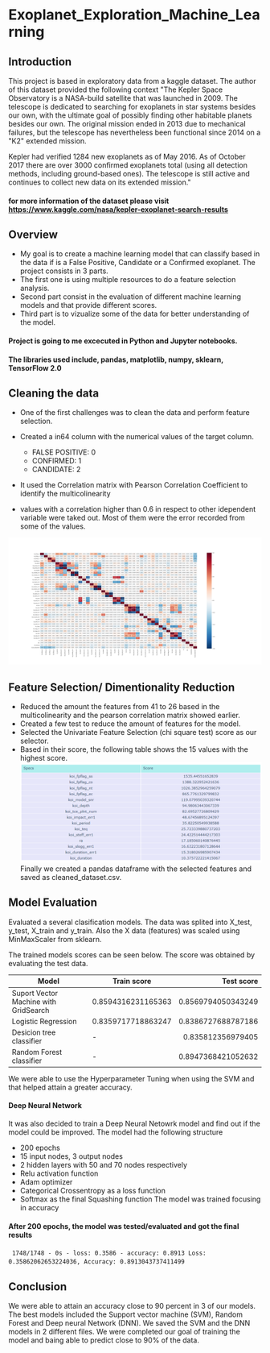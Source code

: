 # Exoplanet_Exploration_Machine_Learning
## Introduction
This project is based in exploratory data from a kaggle dataset.
The author of this dataset provided the following context
"The Kepler Space Observatory is a NASA-build satellite that was launched in 2009. The telescope is dedicated to searching for exoplanets in star systems besides our own, with the ultimate goal of possibly finding other habitable planets besides our own. The original mission ended in 2013 due to mechanical failures, but the telescope has nevertheless been functional since 2014 on a "K2" extended mission.

Kepler had verified 1284 new exoplanets as of May 2016. As of October 2017 there are over 3000 confirmed exoplanets total (using all detection methods, including ground-based ones). The telescope is still active and continues to collect new data on its extended mission."

#### for more information of the dataset please visit https://www.kaggle.com/nasa/kepler-exoplanet-search-results
## Overview
* My goal is to create a machine learning model that can classify based in the data if is a False Positive, Candidate or a Confirmed exoplanet.
The project consists in 3 parts. 
* The first one is using multiple resources to do a feature selection analysis. 
* Second part consist in the evaluation of different machine learning models and that provide different scores. 
* Third part is to vizualize some of the data for better understanding of the model. 

#### Project is going to me excecuted in Python and Jupyter notebooks.
#### The libraries used include, pandas, matplotlib, numpy, sklearn, TensorFlow 2.0

## Cleaning the data
* One of the first challenges was to clean the data and perform feature selection.

* Created a in64 column with the numerical values of the target column.
  + FALSE POSITIVE: 0 
  + CONFIRMED:      1
  + CANDIDATE:      2

* It used the Correlation matrix with Pearson Correlation Coefficient to identify the multicolinearity
* values with a correlation higher than 0.6 in respect to other idependent variable were taked out. Most of them were the error recorded from some of the values.

![Correlation_matrix](https://github.com/luisantoniococa/Exoplanet_Exploration_Machine_Learning/blob/master/Correlation_matrix.png "Pearson Correlation Coeficient Matrix with Heatmap")

## Feature Selection/ Dimentionality Reduction
* Reduced the amount the features from 41 to 26 based in the multicolinearity and the pearson correlation matrix showed earlier.
* Created a few test to reduce the amount of features for the model. 
* Selected the Univariate Feature Selection (chi square test) score as our selector. 
* Based in their score, the following table shows the 15 values with the highest score.
![Selected_features](https://github.com/luisantoniococa/Exoplanet_Exploration_Machine_Learning/blob/master/selected_features_table.png "Selected features after the Chi Squared test")
Finally we created a pandas dataframe with the selected features and saved as cleaned_dataset.csv.

## Model Evaluation
Evaluated a several clasification models. The data was splited into X_test, y_test, X_train and y_train. Also the X data (features) was scaled using MinMaxScaler from sklearn. 

The trained models scores can be seen below. The score was obtained by evaluating the test data.

| Model      | Train score | Test score |
| --------- | ---------| -----:|
| Suport Vector Machine with GridSearch  | 0.8594316231165363 | 0.8569794050343249 |
| Logistic Regression     |   0.8359717718863247 | 0.8386727688787186 |
| Desicion tree classifier      |    - | 0.835812356979405 |
| Random Forest classifier     |   - | 0.8947368421052632 |

We were able to use the Hyperparameter Tuning when using the SVM and that helped attain a greater accuracy. 
#### Deep Neural Network 
It was also decided to train a Deep Neural Netowrk model and find out if the model could be improved.
The model had the following structure
* 200 epochs
* 15 input nodes, 3 output nodes
* 2 hidden layers with 50 and 70 nodes respectively
* Relu activation function
* Adam optimizer
* Categorical Crossentropy as a loss function
* Softmax as the final Squashing function
The model was trained focusing in accuracy
#### After 200 epochs, the model was tested/evaluated and got the final results
`
1748/1748 - 0s - loss: 0.3586 - accuracy: 0.8913
Loss: 0.35862062653224036, Accuracy: 0.8913043737411499`


## Conclusion
We were able to attain an accuracy close to 90 percent in 3 of our models. 
The best models included the Support vector machine (SVM), Random Forest and Deep neural Network (DNN). We saved the SVM and the DNN models in 2 different files. We were completed our goal of training the model and baing able to predict close to 90% of the data. 
